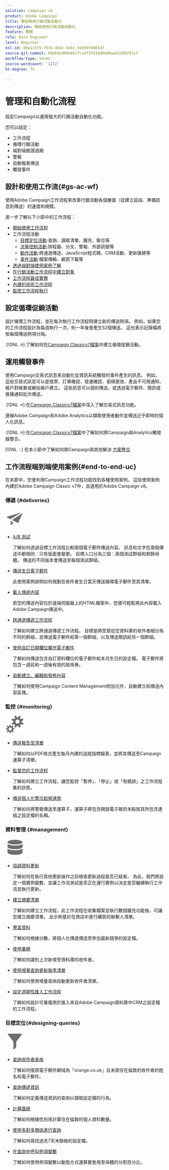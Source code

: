 ```yaml
---
solution: Campaign v8
product: Adobe Campaign
title: 開始使用行銷活動自動化
description: 開始使用行銷活動自動化
feature: 概覽
role: Data Engineer
level: Beginner
exl-id: 0be1c5f5-f07d-46dc-bebc-5eb50f466547
source-git-commit: 69d69c909e6b17ca3f5fb18d6680aa51d0d701cf
workflow-type: tm+mt
source-wordcount: '1212'
ht-degree: 7%

---
```


# 管理和自動化流程

設定Campaign以運用強大的行銷活動自動化功能。

您可以設定：

* 工作流程
* 循環行銷活動
* 端對端驗證週期
* 警報
* 自動報表傳送
* 觸發事件

## 設計和使用工作流{#gs-ac-wf}

使用Adobe Campaign工作流程來改善行銷活動各個層面（從建立區段、準備訊息到傳送）的速度和規模。

進一步了解以下小節中的工作流程：

* [開始使用工作流程](https://experienceleague.adobe.com/docs/campaign-classic/using/automating-with-workflows/introduction/about-workflows.html?lang=en#automating-with-workflows)
* 工作流程活動
   * [目標定位活動](https://experienceleague.adobe.com/docs/campaign-classic/using/automating-with-workflows/targeting-activities/about-targeting-activities.html):查詢、讀取清單、擴充、聯合等
   * [流量控制活動](https://experienceleague.adobe.com/docs/campaign-classic/using/automating-with-workflows/flow-control-activities/about-flow-control-activities.html):排程器、分叉、警報、外部訊號等
   * [動作活動](https://experienceleague.adobe.com/docs/campaign-classic/using/automating-with-workflows/action-activities/about-action-activities.html):跨通道傳送、JavaScript程式碼、CRM活動、更新匯總等
   * [事件活動](https://experienceleague.adobe.com/docs/campaign-classic/using/automating-with-workflows/action-activities/about-action-activities.html):檔案傳輸、網頁下載等
* [透過端對端使用案例了解](#end-to-end-uc)
* [在行銷活動工作流程中建立對象](https://experienceleague.adobe.com/docs/campaign-classic/using/orchestrating-campaigns/orchestrate-campaigns/marketing-campaign-target.html?lang=en#building-the-main-target-in-a-workflow)
* [工作流程最佳實務](https://experienceleague.adobe.com/docs/campaign-classic/using/automating-with-workflows/introduction/workflow-best-practices.html)
* [內建的技術工作流程](https://experienceleague.adobe.com/docs/campaign-classic/using/automating-with-workflows/advanced-management/about-technical-workflows.html)
* [監控工作流程執行](https://experienceleague.adobe.com/docs/campaign-classic/using/automating-with-workflows/monitoring-workflows/monitoring-workflow-execution.html)


## 設定循環促銷活動

設計循環工作流程，並在每次執行工作流程時建立新的傳送例項。 例如，如果您的工作流程設計為每週執行一次，則一年後會產生52個傳送。 這也表示記錄檔將依每個傳送例項分隔。

:[!DNL :arrow_upper_right:]:了解如何在[Campaign Classicv7檔案](https://experienceleague.adobe.com/docs/campaign-classic/using/orchestrating-campaigns/orchestrate-campaigns/setting-up-marketing-campaigns.html?lang=en#recurring-and-periodic-campaigns)中建立循環促銷活動。


## 運用觸發事件

使用Campaign交易式訊息來自動化從資訊系統觸發的事件產生的訊息。 例如，這些交易式訊息可以是發票、訂單確認、發運確認、密碼更改、產品不可用通知、帳戶對帳單或網站帳戶建立。 這些訊息可以個別傳送，或透過電子郵件、簡訊或推播通知批次傳送。

:[!DNL :arrow_upper_right:]:在[Campaign Classicv7檔案](https://experienceleague.adobe.com/docs/campaign-classic/using/transactional-messaging/introduction/about-transactional-messaging.html?lang=en#transactional-messaging)中深入了解交易式訊息功能。


連線Adobe Campaign和Adobe Analytics以擷取使用者動作並傳送近乎即時的個人化訊息。

:[!DNL :arrow_upper_right:]:在[Campaign Classicv7檔案](https://experienceleague.adobe.com/docs/campaign-classic/using/integrating-with-adobe-experience-cloud/experience-triggers/about-triggers.html?lang=en#integrating-with-adobe-experience-cloud)中了解如何將Campaign與Analytics觸發器整合。

[!DNL :bulb:] 在本小節中了解如何將Campaign與其他解決 [方案整合](../start/connect.md)


## 工作流程端到端使用案例{#end-to-end-uc}

在本節中，您會利用Campaign工作流程功能找到各種使用案例。 這些使用案例內建於Adobe Campaign Classic v7中，並適用於Adobe Campaign v8。

### 傳遞 {#deliveries}

<img src="assets/do-not-localize/icon_send.svg" width="60px">

* [A/B 測試](https://experienceleague.adobe.com/docs/campaign-classic/using/sending-messages/a-b-testing/use-case/a-b-testing-use-case.html)

   了解如何透過目標工作流程比較兩個電子郵件傳送內容。 訊息和文字在兩個傳送中都相同：只有版面會變更。 目標人口分為三個：兩個測試群組和剩餘母體。 傳送的不同版本會傳送至每個測試群組。

* [傳送生日電子郵件](https://experienceleague.adobe.com/docs/campaign-classic/using/automating-with-workflows/use-cases/deliveries/sending-a-birthday-email.html)

   此使用案例說明如何規劃在收件者生日當天傳送循環電子郵件至其清單。

* [載入傳遞內容](https://experienceleague.adobe.com/docs/campaign-classic/using/automating-with-workflows/use-cases/deliveries/loading-delivery-content.html)

   若您的傳送內容位於遠端伺服器上的HTML檔案中，您便可輕鬆將此內容載入Adobe Campaign傳送中。

* [跨通道傳遞工作流程](https://experienceleague.adobe.com/docs/campaign-classic/using/automating-with-workflows/use-cases/deliveries/cross-channel-delivery-workflow.html)

   了解如何建立跨通道傳遞工作流程。 目標是將受眾從您資料庫的收件者細分為不同的群組，並傳送電子郵件給第一個群組，以及傳送簡訊給另一個群組。

* [使用自訂日期欄位擴充電子郵件](https://experienceleague.adobe.com/docs/campaign-classic/using/automating-with-workflows/use-cases/deliveries/email-enrichment-with-custom-date-fields.html)

   了解如何傳送包含自訂資料欄位的電子郵件給本月生日的設定檔。 電子郵件將包含一週前和一週後有效的抵用券。

* [自動建立、編輯和發佈內容](https://experienceleague.adobe.com/docs/campaign-classic/using/sending-messages/content-management/automating-via-workflows.html)

   了解如何使用Campaign Content Management附加元件，自動建立和傳送內容區塊。


### 監控 {#monitoring}

<img src="assets/do-not-localize/icon_monitoring.svg" width="60px">

* [傳送報吿至清單](https://experienceleague.adobe.com/docs/campaign-classic/using/automating-with-workflows/use-cases/monitoring/sending-a-report-to-a-list.html)

   了解如何以PDF格式產生每月內建的追蹤指標報表，並將其傳送至Campaign運算子清單。

* [監督您的工作流程](https://experienceleague.adobe.com/docs/campaign-classic/using/automating-with-workflows/use-cases/monitoring/supervising-workflows.html)

   了解如何建立工作流程，讓您監控「暫停」、「停止」或「有錯誤」之工作流程集的狀態。

* [傳送個人化警示給營運商](https://experienceleague.adobe.com/docs/campaign-classic/using/automating-with-workflows/use-cases/monitoring/sending-personalized-alerts-to-operators.html)

   了解如何將警報傳送至運算子，運算子將包含開啟電子報但未點按其所包含連結之設定檔的名稱。

### 資料管理 {#management}

<img src="assets/do-not-localize/icon_manage.svg" width="60px">

* [協調資料更新](https://experienceleague.adobe.com/docs/campaign-classic/using/automating-with-workflows/use-cases/data-management/coordinating-data-updates.html)

   了解如何在執行其他更新操作之前檢查更新過程是否已結束。 為此，我們將設定一個實例變數，並讓工作流測試是否正在運行實例以決定是否繼續執行工作流並執行更新。

* [建立摘要清單](https://experienceleague.adobe.com/docs/campaign-classic/using/automating-with-workflows/use-cases/data-management/creating-a-summary-list.html)

   了解如何建立工作流程，此工作流程在收集檔案並執行數個擴充功能後，可讓您建立摘要清單。 此示例基於在商店中進行購買的聯繫人清單。

* [豐富資料](https://experienceleague.adobe.com/docs/campaign-classic/using/automating-with-workflows/use-cases/data-management/enriching-data.html)

   了解如何根據分數，將個人化傳遞傳送至參加最新競爭的設定檔。

* [使用彙總](https://experienceleague.adobe.com/docs/campaign-classic/using/automating-with-workflows/use-cases/data-management/using-aggregates.html)

   了解如何識別上次新增至資料庫的收件者。

* [使用增量查詢更新每季清單](https://experienceleague.adobe.com/docs/campaign-classic/using/automating-with-workflows/use-cases/designing-queries/quarterly-list-update.html)

   了解如何使用增量查詢自動更新收件者清單。

* [設定週期性匯入工作流程](https://experienceleague.adobe.com/docs/campaign-classic/using/automating-with-workflows/use-cases/data-management/recurring-import-workflow.html)

   了解如何設計可重複用於匯入來自Adobe Campaign資料庫中CRM之設定檔的工作流程。

### 目標定位{#designing-queries}

<img src="assets/do-not-localize/icon_filter.svg" width="60px">

* [查詢收件者表格](https://experienceleague.adobe.com/docs/campaign-classic/using/automating-with-workflows/use-cases/designing-queries/querying-recipient-table.html)

   了解如何復原電子郵件網域為「orange.co.uk」且未居住在倫敦的收件者的姓名和電子郵件。

* [查詢傳遞資訊](https://experienceleague.adobe.com/docs/campaign-classic/using/automating-with-workflows/use-cases/designing-queries/querying-delivery-information.html)

   了解如何定義傳送資訊的查詢以擷取設定檔的行為。

* [計算匯總](https://experienceleague.adobe.com/docs/campaign-classic/using/automating-with-workflows/use-cases/designing-queries/performing-aggregate-computing.html)

   了解如何根據性別來計算住在倫敦的個人資料數量。

* [使用多對多關係進行查詢](https://experienceleague.adobe.com/docs/campaign-classic/using/automating-with-workflows/use-cases/designing-queries/querying-using-many-to-many-relationship.html)

   了解如何尋找過去7天未聯絡的設定檔。

* [在查詢中呼叫例項變數](https://experienceleague.adobe.com/docs/campaign-classic/using/automating-with-workflows/advanced-management/javascript-scripts-and-templates.html?lang=en#example)

   了解如何使用例項變數以動態方式運算要套用至母體的分割百分比。

